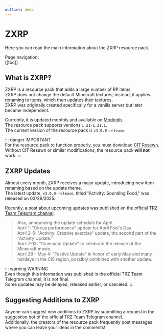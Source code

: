 ```yaml
---
outline: deep
---
```


# ZXRP

Here you can read the main information about the ZXRP resource pack.

Page navigation:  
[[toc]]

## What is ZXRP?

ZXRP is a resource pack that adds a large number of RP items.  
ZXRP does not change the default Minecraft textures; instead, it applies renaming to items, which then updates their textures.  
ZXRP was originally created specifically for a vanilla server but later became independent.

Currently, it is updated monthly and available on [Modrinth](https://modrinth.com/resourcepack/zxrp).  
The resource pack supports versions `1.21-1.21.1`.  
The current version of the resource pack is `v3.0.0-release`.

::: danger IMPORTANT  
For the resource pack to function properly, you must download [CIT Resewn](https://modrinth.com/mod/cit-resewn).  
Without CIT Resewn or similar modifications, the resource pack **will not** work.
:::

## ZXRP Updates

Almost every month, ZXRP receives a major update, introducing new item renaming based on the update theme.  
The latest update, `v3.0.0-release`, titled "Activity: Sounding Food," was released on 03/29/2025.

Recently, a post about upcoming updates was published on the [official TRZ Team Telegram channel](https://t.me/trzteam):

> Also, announcing the update schedule for April:  
> April 1: "Circus performance" update for April Fool's Day.  
> April 2-6: "Activity: Creative exercise" update, the second part of the "Activity Update."  
> April 7-13: "Cinematic Update" to celebrate the release of the Minecraft movie.  
> April 28 - May 4: "Festive Update" in honor of early May and many holidays in the CIS region, possibly combined with another update.

::: warning WARNING  
Even though this information was published in the official TRZ Team Telegram channel, it is not final.  
Some updates may be delayed, released earlier, or canceled.
:::

## Suggesting Additions to ZXRP

Anyone can suggest new additions to ZXRP by submitting a request in the [suggestion bot](https://t.me/TRZteam_bot) of the official TRZ Team Telegram channel.  
Additionally, the creators of the resource pack frequently post messages where you can leave your ideas in the comments!

